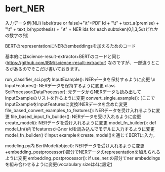 # bert_NER

入力データ例(NLI)
label(true or false)+"\t"+PDF Id + "\t" + text_a(premise) + "\t" + text_b(hypothesis) + "\t" + NER ids for each subtoken(0,1,3,5のどれかの数字の列）

BERTのrepresentationにNERのembeddingsを加えるためのコード

基本的にはscience-result-extractor+BERTのコードと同じ(https://github.com/IBM/science-result-extractor) なのですが、一部違うところがあるのでそこだけ書いておきます。


run_classifier_sci.py内
InputExample(): NERデータを保持するように変更 \n
InputFeatures(): NERデータを保持するように変更
class SciProcessor(DataProcessor): 元データからNERデータも読み出してInputExampleのリストを作るように変更
convert_single_example(): (ここでInputExampleをInputFeaturesに変換)NERデータを含めた変更
file_based_convert_examples_to_features(): NERデータを受け入れるように変更
file_based_input_fn_builder(): NERデータを受け入れるように変更
create_model(): NERデータを受け入れるように変更
model_fn_builder(): def model_fn()内でfeaturesからner idを読み込んでモデルに入力するように変更
model_fn_builder()でInput exampleをcreate_model()を通じてBERTに入力。

modeling.py内
BertModel(object): NERデータを受け入れるように変更+embedding_postprocessor()部分でNERデータのrepresentationを加えられるように変更
embedding_postprocessor(): if use_ner:の部分でner embeddingsを組み合わせるように変更(vocabulary sizeは4に設定)

